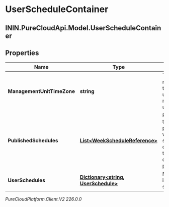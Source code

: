 # UserScheduleContainer

## ININ.PureCloudApi.Model.UserScheduleContainer

## Properties

|Name | Type | Description | Notes|
|------------ | ------------- | ------------- | -------------|
| **ManagementUnitTimeZone** | **string** | The reference time zone used for the management unit | [optional] |
| **PublishedSchedules** | [**List&lt;WeekScheduleReference&gt;**](WeekScheduleReference) | References to all published week schedules overlapping the start/end date query parameters | [optional] |
| **UserSchedules** | [**Dictionary&lt;string, UserSchedule&gt;**](UserSchedule) | Map of user id to user schedule | [optional] |



_PureCloudPlatform.Client.V2 226.0.0_
